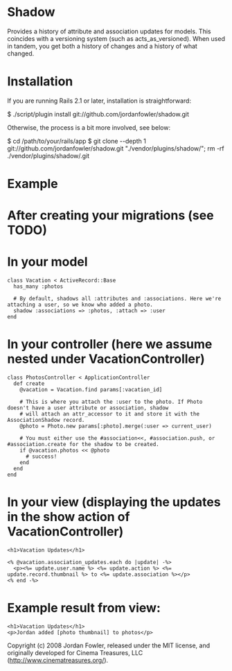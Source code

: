 Shadow
======

Provides a history of attribute and association updates for models. This coincides with a versioning system (such as acts_as_versioned). When used in tandem, you get both a history of changes and a history of what changed.

Installation
============

If you are running Rails 2.1 or later, installation is straightforward:

  $ ./script/plugin install git://github.com/jordanfowler/shadow.git


Otherwise, the process is a bit more involved, see below:

  $ cd /path/to/your/rails/app
  $ git clone --depth 1 git://github.com/jordanfowler/shadow.git "./vendor/plugins/shadow/"; rm -rf ./vendor/plugins/shadow/.git


Example
=======

  # After creating your migrations (see TODO)

  # In your model

    class Vacation < ActiveRecord::Base
      has_many :photos

      # By default, shadows all :attributes and :associations. Here we're attaching a user, so we know who added a photo.
      shadow :associations => :photos, :attach => :user
    end


  # In your controller (here we assume nested under VacationController)

    class PhotosController < ApplicationController
      def create
        @vacation = Vacation.find params[:vacation_id]
  
        # This is where you attach the :user to the photo. If Photo doesn't have a user attribute or association, shadow
        # will attach an attr_accessor to it and store it with the AssociationShadow record.
        @photo = Photo.new params[:photo].merge(:user => current_user)
  
        # You must either use the #association<<, #association.push, or #association.create for the shadow to be created.
        if @vacation.photos << @photo
          # success!
        end
      end
    end

  # In your view (displaying the updates in the show action of VacationController)

    <h1>Vacation Updates</h1>

    <% @vacation.association_updates.each do |update| -%>
      <p><%= update.user.name %> <%= update.action %> <%= update.record.thumbnail %> to <%= update.association %></p>
    <% end -%>

  # Example result from view:

    <h1>Vacation Updates</h1>
    <p>Jordan added [photo thumbnail] to photos</p>

Copyright (c) 2008 Jordan Fowler, released under the MIT license, and originally developed for Cinema Treasures, LLC (http://www.cinematreasures.org/).

